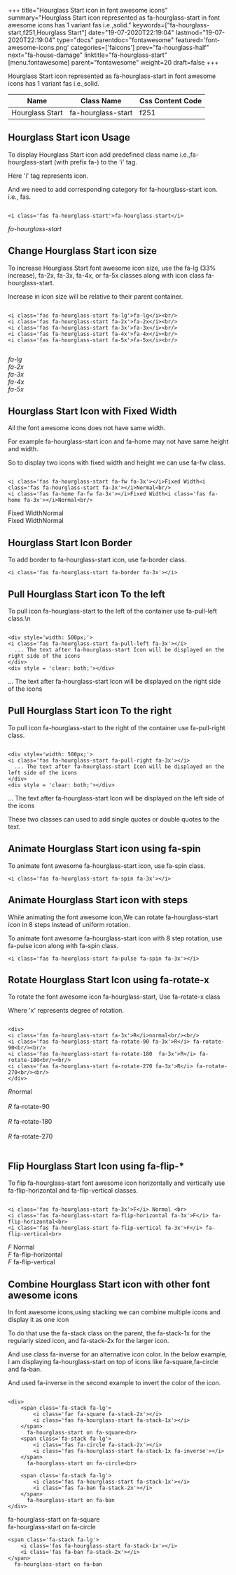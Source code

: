 +++
title="Hourglass Start icon in font awesome icons"
summary="Hourglass Start icon represented as fa-hourglass-start in font awesome icons has 1 variant fas i.e.,solid."
keywords=["fa-hourglass-start,f251,Hourglass Start"]
date="19-07-2020T22:19:04"
lastmod="19-07-2020T22:19:04"
type="docs"
parentdoc="fontawesome"
featured='font-awesome-icons.png'
categories=['faicons']
prev="fa-hourglass-half"
next="fa-house-damage"
linktitle="fa-hourglass-start"
[menu.fontawesome]
parent="fontawesome"
weight=20
draft=false
+++


Hourglass Start icon represented as fa-hourglass-start in font awesome icons has 1 variant fas i.e.,solid.

<div class='table-responsive'><table class='table'><thead><tr><th>Name</th><th>Class Name</th><th>Css Content Code</th></tr></thead><tbody><tr><td>Hourglass Start</td><td>fa-hourglass-start</td><td>f251</td></tr></tbody></table></div>



## Hourglass Start icon Usage

To display Hourglass Start icon add predefined class name i.e.,fa-hourglass-start (with prefix fa-) to the 'i' tag.

Here 'i' tag represents icon.

And we need to add corresponding category for fa-hourglass-start icon. i.e., fas.


```

<i class='fas fa-hourglass-start'>fa-hourglass-start</i>
```

<i class='fas fa-hourglass-start'>fa-hourglass-start</i>




## Change Hourglass Start icon size
To increase Hourglass Start font awesome icon size, use the fa-lg (33% increase), fa-2x, fa-3x, fa-4x, or fa-5x classes along with icon class fa-hourglass-start.

Increase in icon size will be relative to their parent container. 

```

<i class='fas fa-hourglass-start fa-lg'>fa-lg</i><br/>
<i class='fas fa-hourglass-start fa-2x'>fa-2x</i><br/>
<i class='fas fa-hourglass-start fa-3x'>fa-3x</i><br/>
<i class='fas fa-hourglass-start fa-4x'>fa-4x</i><br/>
<i class='fas fa-hourglass-start fa-5x'>fa-5x</i><br/>
            
```

<i class='fas fa-hourglass-start fa-lg'>fa-lg</i><br/>
<i class='fas fa-hourglass-start fa-2x'>fa-2x</i><br/>
<i class='fas fa-hourglass-start fa-3x'>fa-3x</i><br/>
<i class='fas fa-hourglass-start fa-4x'>fa-4x</i><br/>
<i class='fas fa-hourglass-start fa-5x'>fa-5x</i><br/>
            



## Hourglass Start Icon with Fixed Width 

All the font awesome icons does not have same width.

For example fa-hourglass-start icon and fa-home may not have same height and width.

So to display two icons with fixed width and height we can use fa-fw class.


```

<i class='fas fa-hourglass-start fa-fw fa-3x'></i>Fixed Width<i class='fas fa-hourglass-start fa-3x'></i>Normal<br/>
<i class='fas fa-home fa-fw fa-3x'></i>Fixed Width<i class='fas fa-home fa-3x'></i>Normal<br/>
```

<i class='fas fa-hourglass-start fa-fw fa-3x'></i>Fixed Width<i class='fas fa-hourglass-start fa-3x'></i>Normal<br/>
<i class='fas fa-home fa-fw fa-3x'></i>Fixed Width<i class='fas fa-home fa-3x'></i>Normal<br/>



## Hourglass Start Icon Border 

To add border to fa-hourglass-start icon, use fa-border class.


```
<i class='fas fa-hourglass-start fa-border fa-3x'></i>

```
<i class='fas fa-hourglass-start fa-border fa-3x'></i>





## Pull Hourglass Start icon To the left

To pull icon fa-hourglass-start to the left of the container use fa-pull-left class.\n

```

<div style='width: 500px;'>
<i class='fas fa-hourglass-start fa-pull-left fa-3x'></i>
  ... The text after fa-hourglass-start Icon will be displayed on the right side of the icons
</div>
<div style = 'clear: both;'></div>
```

<div style='width: 500px;'>
<i class='fas fa-hourglass-start fa-pull-left fa-3x'></i>
  ... The text after fa-hourglass-start Icon will be displayed on the right side of the icons
</div>
<div style = 'clear: both;'></div>




## Pull Hourglass Start icon To the right
To pull icon fa-hourglass-start to the right of the container use fa-pull-right class.

```

<div style='width: 500px;'>
<i class='fas fa-hourglass-start fa-pull-right fa-3x'></i>
  ... The text after fa-hourglass-start Icon will be displayed on the left side of the icons
</div>
<div style = 'clear: both;'></div>
```

<div style='width: 500px;'>
<i class='fas fa-hourglass-start fa-pull-right fa-3x'></i>
  ... The text after fa-hourglass-start Icon will be displayed on the left side of the icons
</div>
<div style = 'clear: both;'></div>

These two classes can used to add single quotes or double quotes to the text.


## Animate Hourglass Start icon using fa-spin
To animate font awesome fa-hourglass-start icon, use fa-spin class.

```
<i class='fas fa-hourglass-start fa-spin fa-3x'></i>
```
<i class='fas fa-hourglass-start fa-spin fa-3x'></i>




## Animate Hourglass Start icon with steps
While animating the font awesome icon,We can rotate fa-hourglass-start icon in 8 steps instead of uniform rotation.

To animate font awesome fa-hourglass-start icon with 8 step rotation, use fa-pulse icon along with fa-spin class.


```
<i class='fas fa-hourglass-start fa-pulse fa-spin fa-3x'></i>

```
<i class='fas fa-hourglass-start fa-pulse fa-spin fa-3x'></i>





## Rotate Hourglass Start Icon using fa-rotate-x
To rotate the font awesome icon fa-hourglass-start, Use fa-rotate-x class

Where 'x' represents degree of rotation.


```

<div>
<i class='fas fa-hourglass-start fa-3x'>R</i>normal<br/><br/>
<i class='fas fa-hourglass-start fa-rotate-90 fa-3x'>R</i> fa-rotate-90<br/><br/> 
<i class='fas fa-hourglass-start fa-rotate-180  fa-3x'>R</i> fa-rotate-180<br/><br/> 
<i class='fas fa-hourglass-start fa-rotate-270 fa-3x'>R</i> fa-rotate-270<br/><br/>
</div>
```

<div>
<i class='fas fa-hourglass-start fa-3x'>R</i>normal<br/><br/>
<i class='fas fa-hourglass-start fa-rotate-90 fa-3x'>R</i> fa-rotate-90<br/><br/> 
<i class='fas fa-hourglass-start fa-rotate-180  fa-3x'>R</i> fa-rotate-180<br/><br/> 
<i class='fas fa-hourglass-start fa-rotate-270 fa-3x'>R</i> fa-rotate-270<br/><br/>
</div>




## Flip Hourglass Start Icon using fa-flip-*
To flip fa-hourglass-start font awesome icon horizontally and vertically use fa-flip-horizontal and fa-flip-vertical classes. 

```

<i class='fas fa-hourglass-start fa-3x'>F</i> Normal <br>
<i class='fas fa-hourglass-start fa-flip-horizontal fa-3x'>F</i> fa-flip-horizontal<br>
<i class='fas fa-hourglass-start fa-flip-vertical fa-3x'>F</i> fa-flip-vertical<br>
```

<i class='fas fa-hourglass-start fa-3x'>F</i> Normal <br>
<i class='fas fa-hourglass-start fa-flip-horizontal fa-3x'>F</i> fa-flip-horizontal<br>
<i class='fas fa-hourglass-start fa-flip-vertical fa-3x'>F</i> fa-flip-vertical<br>




## Combine Hourglass Start icon with other font awesome icons
In font awesome icons,using stacking we can combine multiple icons and display it as one icon 

To do that use the fa-stack class on the parent, the fa-stack-1x for the regularly sized icon, and fa-stack-2x for the larger icon.

And use class fa-inverse for an alternative icon color. 
In the below example, I am displaying fa-hourglass-start on top of icons like fa-square,fa-circle and fa-ban.

And used fa-inverse in the second example to invert the color of the icon.

```

<div>
    <span class='fa-stack fa-lg'>
        <i class='far fa-square fa-stack-2x'></i>
        <i class='fas fa-hourglass-start fa-stack-1x'></i>
    </span>
      fa-hourglass-start on fa-square<br>
    <span class='fa-stack fa-lg'>
        <i class='fas fa-circle fa-stack-2x'></i>
        <i class='fas fa-hourglass-start fa-stack-1x fa-inverse'></i>
    </span>
      fa-hourglass-start on fa-circle<br>

    <span class='fa-stack fa-lg'>
        <i class='fas fa-hourglass-start fa-stack-1x'></i>
        <i class='fas fa-ban fa-stack-2x'></i>
    </span>
      fa-hourglass-start on fa-ban
</div>
```

<div>
    <span class='fa-stack fa-lg'>
        <i class='far fa-square fa-stack-2x'></i>
        <i class='fas fa-hourglass-start fa-stack-1x'></i>
    </span>
      fa-hourglass-start on fa-square<br>
    <span class='fa-stack fa-lg'>
        <i class='fas fa-circle fa-stack-2x'></i>
        <i class='fas fa-hourglass-start fa-stack-1x fa-inverse'></i>
    </span>
      fa-hourglass-start on fa-circle<br>

    <span class='fa-stack fa-lg'>
        <i class='fas fa-hourglass-start fa-stack-1x'></i>
        <i class='fas fa-ban fa-stack-2x'></i>
    </span>
      fa-hourglass-start on fa-ban
</div>






